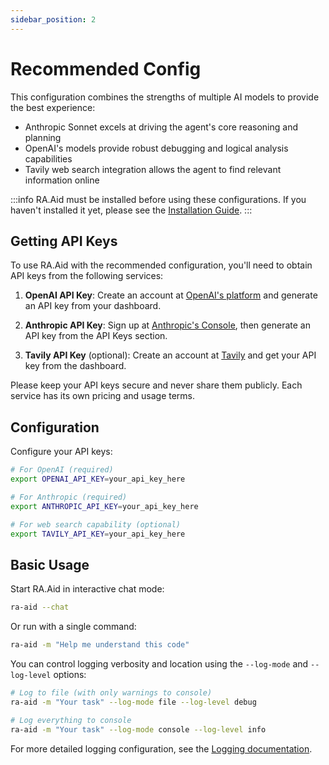 ```yaml
---
sidebar_position: 2
---
```


# Recommended Config

This configuration combines the strengths of multiple AI models to provide the best experience:

- Anthropic Sonnet excels at driving the agent's core reasoning and planning
- OpenAI's models provide robust debugging and logical analysis capabilities  
- Tavily web search integration allows the agent to find relevant information online

:::info
RA.Aid must be installed before using these configurations. If you haven't installed it yet, please see the [Installation Guide](installation).
:::

## Getting API Keys

To use RA.Aid with the recommended configuration, you'll need to obtain API keys from the following services:

1. **OpenAI API Key**: Create an account at [OpenAI's platform](https://platform.openai.com) and generate an API key from your dashboard.

2. **Anthropic API Key**: Sign up at [Anthropic's Console](https://console.anthropic.com), then generate an API key from the API Keys section.

3. **Tavily API Key** (optional): Create an account at [Tavily](https://app.tavily.com/sign-in) and get your API key from the dashboard.

Please keep your API keys secure and never share them publicly. Each service has its own pricing and usage terms.

## Configuration

Configure your API keys:

```bash
# For OpenAI (required)
export OPENAI_API_KEY=your_api_key_here

# For Anthropic (required)
export ANTHROPIC_API_KEY=your_api_key_here

# For web search capability (optional)
export TAVILY_API_KEY=your_api_key_here
```

## Basic Usage

Start RA.Aid in interactive chat mode:

```bash
ra-aid --chat
```

Or run with a single command:

```bash
ra-aid -m "Help me understand this code"
```

You can control logging verbosity and location using the `--log-mode` and `--log-level` options:

```bash
# Log to file (with only warnings to console)
ra-aid -m "Your task" --log-mode file --log-level debug

# Log everything to console
ra-aid -m "Your task" --log-mode console --log-level info
```

For more detailed logging configuration, see the [Logging documentation](../usage/logging.md).
